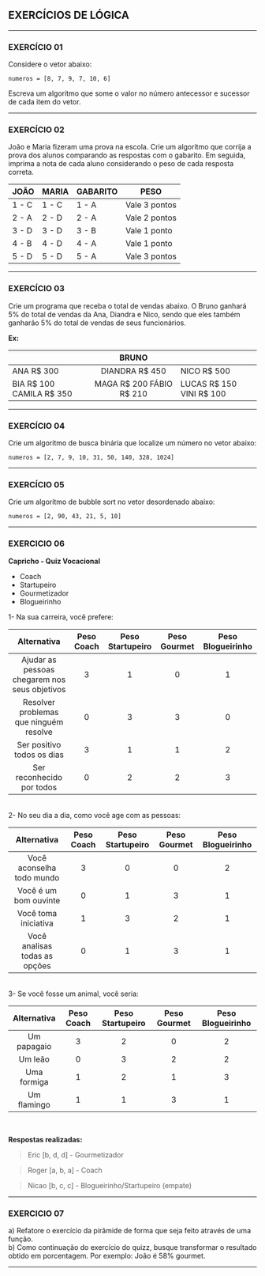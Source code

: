 ## EXERCÍCIOS DE LÓGICA

---

### EXERCÍCIO 01
Considere o vetor abaixo:

`numeros = [8, 7, 9, 7, 10, 6]`

Escreva um algorítmo que some o valor no número antecessor e sucessor de cada item do vetor.

---

### EXERCÍCIO 02
João e Maria fizeram uma prova na escola. Crie um algorítmo que corrija a prova dos alunos comparando as respostas com o gabarito. Em seguida, imprima a nota de cada aluno considerando o peso de cada resposta correta.


JOÃO | MARIA | GABARITO | PESO
--- | --- | --- | ---
1 - C | 1 - C | 1 - A | Vale 3 pontos
2 - A | 2 - D | 2 - A | Vale 2 pontos
3 - D | 3 - D | 3 - B | Vale 1 ponto
4 - B | 4 - D | 4 - A | Vale 1 ponto
5 - D | 5 - D | 5 - A | Vale 3 pontos

---

### EXERCÍCIO 03
Crie um programa que receba o total de vendas abaixo. O Bruno ganhará 5% do total de vendas da Ana, Diandra e Nico, sendo que eles também ganharão 5% do total de vendas de seus funcionários.  


 **Ex:**

|                             |           BRUNO           |                              |
| --------------------------- |:-------------------------:| ---------------------------- |
|          ANA R$ 300         |       DIANDRA R$ 450      |          NICO R$ 500         |
| BIA R$ 100    CAMILA R$ 350 | MAGA R$ 200  FÁBIO R$ 210 |  LUCAS R$ 150   VINI R$ 100  |

---

### EXERCÍCIO 04
Crie um algorítmo de busca binária que localize um número no vetor abaixo:

`numeros = [2, 7, 9, 10, 31, 50, 140, 328, 1024]`

---

### EXERCÍCIO 05
Crie um algorítmo de bubble sort no vetor desordenado abaixo:

`numeros = [2, 90, 43, 21, 5, 10]`

---

### EXERCICIO 06

**Capricho - Quiz Vocacional**

- Coach
- Startupeiro
- Gourmetizador
- Blogueirinho


1- Na sua carreira, você prefere:


| Alternativa   | Peso Coach | Peso Startupeiro  | Peso Gourmet | Peso Blogueirinho  |
|    :----:   |    :----:   |    :----:   |    :----:   |    :----:   |
| Ajudar as pessoas chegarem nos seus objetivos      | 3  | 1  | 0  | 1  |
| Resolver problemas que ninguém resolve    |  0  | 3  | 3  | 0  |
| Ser positivo todos os dias   |  3  | 1  | 1  | 2 |
| Ser reconhecido por todos   |  0  | 2  | 2  | 3 |

<br>
2- No seu dia a dia, como você age com as pessoas:


| Alternativa   | Peso Coach | Peso Startupeiro  | Peso Gourmet | Peso Blogueirinho  |
|    :----:   |    :----:   |    :----:   |    :----:   |    :----:   |
| Você aconselha todo mundo      | 3  | 0  | 0  | 2  |
| Você é um bom ouvinte    |  0  | 1  | 3  | 1  |
| Você toma iniciativa   |  1  | 3  | 2  | 1 |
| Você analisas todas as opções     |  0  | 1  | 3  | 1 |

<br>
3- Se você fosse um animal, você seria:


| Alternativa   | Peso Coach | Peso Startupeiro  | Peso Gourmet | Peso Blogueirinho  |
|    :----:   |    :----:   |    :----:   |    :----:   |    :----:   |
| Um papagaio      | 3  | 2  | 0  | 2  |
| Um leão      |  0  | 3  | 2  | 2 |
| Uma formiga     |  1  | 2  | 1  | 3 |
| Um flamingo     |  1  | 1  | 3  | 1 |

<br>

**Respostas realizadas:**

> Eric [b, d, d] -  Gourmetizador

> Roger [a, b, a] -   Coach

> Nicao [b, c, c] -   Blogueirinho/Startupeiro (empate)

---

### EXERCICIO 07
a) Refatore o exercício da pirâmide de forma que seja feito através de uma função.
<br>
b) Como continuação do exercício do quizz, busque transformar o resultado obtido em porcentagem. Por exemplo: João é 58% gourmet.

---

